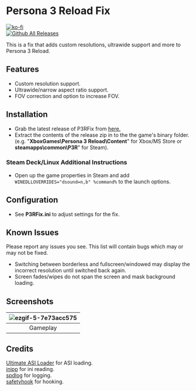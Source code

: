 # Persona 3 Reload Fix
[![ko-fi](https://ko-fi.com/img/githubbutton_sm.svg)](https://ko-fi.com/W7W01UAI9)</br>
[![Github All Releases](https://img.shields.io/github/downloads/Lyall/P3RFix/total.svg)](https://github.com/Lyall/P3RFix/releases)

This is a fix that adds custom resolutions, ultrawide support and more to Persona 3 Reload.<br />

## Features
- Custom resolution support.
- Ultrawide/narrow aspect ratio support.
- FOV correction and option to increase FOV.

## Installation
- Grab the latest release of P3RFix from [here.](https://github.com/Lyall/P3RFix/releases)
- Extract the contents of the release zip in to the the game's binary folder.<br />(e.g. "**XboxGames\Persona 3 Reload\Content**" for Xbox/MS Store or **steamapps\common\P3R**" for Steam).

### Steam Deck/Linux Additional Instructions
- Open up the game properties in Steam and add `WINEDLLOVERRIDES="dsound=n,b" %command%` to the launch options.

## Configuration
- See **P3RFix.ini** to adjust settings for the fix.

## Known Issues
Please report any issues you see.
This list will contain bugs which may or may not be fixed.

- Switching between borderless and fullscreen/windowed may display the incorrect resolution until switched back again.
- Screen fades/wipes do not span the screen and mask background loading.

## Screenshots

| ![ezgif-5-7e73acc575](https://github.com/Lyall/P3RFix/assets/695941/56b5088b-1272-4621-9d71-e1bda21337d5) |
|:--:|
| Gameplay |

## Credits
[Ultimate ASI Loader](https://github.com/ThirteenAG/Ultimate-ASI-Loader) for ASI loading. <br />
[inipp](https://github.com/mcmtroffaes/inipp) for ini reading. <br />
[spdlog](https://github.com/gabime/spdlog) for logging. <br />
[safetyhook](https://github.com/cursey/safetyhook) for hooking.
